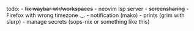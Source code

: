 todo:
    - ~~fix waybar wlr/workspaces~~
    - neovim lsp server
    - ~~screensharing~~
    - Firefox with wrong timezone ._.
    - notification (mako)
    - prints (grim with slurp)
    - manage secrets (sops-nix or something like this)

